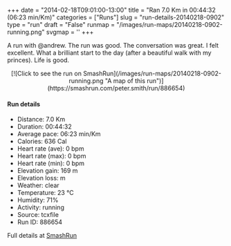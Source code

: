 +++
date = "2014-02-18T09:01:00-13:00"
title = "Ran 7.0 Km in 00:44:32 (06:23 min/Km)"
categories = ["Runs"]
slug = "run-details-20140218-0902"
type = "run"
draft = "False"
runmap = "/images/run-maps/20140218-0902-running.png"
svgmap = '<polyline points="100 36, 96 37, 90 39, 88 42, 86 42, 85 41, 72 52, 64 58, 57 61, 48 61, 42 60, 21 58, 11 61, 1 61, 0 64, 0 61, 21 59, 48 61, 59 60, 66 56, 84 42, 88 43, 89 39, 93 38">'
+++

A run with @andrew. The run was good.  The conversation was great. I felt excellent. What a brilliant start to the day (after a beautiful walk with my princes). Life is good. 



<!--more-->

<center>
[![Click to see the run on SmashRun](/images/run-maps/20140218-0902-running.png "A map of this run")](https://smashrun.com/peter.smith/run/886654)
</center>

#### Run details

* Distance: 7.0 Km
* Duration: 00:44:32
* Average pace: 06:23 min/Km
* Calories: 636 Cal
* Heart rate (ave): 0 bpm
* Heart rate (max): 0 bpm
* Heart rate (min): 0 bpm
* Elevation gain: 169 m
* Elevation loss:  m
* Weather: clear
* Temperature: 23 &deg;C
* Humidity: 71%
* Activity: running
* Source: tcxfile
* Run ID: 886654

Full details at [SmashRun](https://smashrun.com/peter.smith/run/886654)